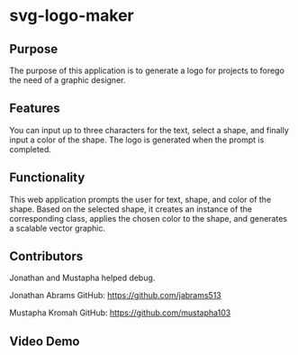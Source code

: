 # svg-logo-maker

## Purpose

The purpose of this application is to generate a logo for projects to forego the need of a graphic designer.

## Features

You can input up to three characters for the text, select a shape, and finally input a color of the shape. The logo is generated when the prompt is completed.

## Functionality

This web application prompts the user for text, shape, and color of the shape. Based on the selected shape, it creates an instance of the corresponding class, applies the chosen color to the shape, and generates a scalable vector graphic.

## Contributors

Jonathan and Mustapha helped debug.

Jonathan Abrams
GitHub: https://github.com/jabrams513

Mustapha Kromah
GitHub: https://github.com/mustapha103

## Video Demo